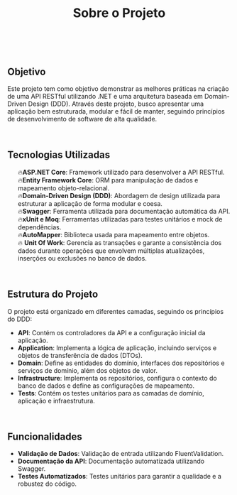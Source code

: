 <header>
    <h1>Sobre o Projeto</h1>
</header>

<br/>

<section>
    <article>
        <h2>Objetivo</h2>
        <p>Este projeto tem como objetivo demonstrar as melhores práticas na criação de uma API RESTful utilizando .NET e uma arquitetura baseada em Domain-Driven Design (DDD). Através deste projeto, busco apresentar uma aplicação bem estruturada, modular e fácil de manter, seguindo princípios de desenvolvimento de software de alta qualidade.</p>
    </article>
</section>

<br/>

<section>
    <article>
        <h2>Tecnologias Utilizadas</h2>
        <ul>
            🔥<strong>ASP.NET Core</strong>: Framework utilizado para desenvolver a API RESTful.<br>
            🔥<strong>Entity Framework Core</strong>: ORM para manipulação de dados e mapeamento objeto-relacional.<br>
            🔥<strong>Domain-Driven Design (DDD)</strong>: Abordagem de design utilizada para estruturar a aplicação de forma modular e coesa.<br>
            🔥<strong>Swagger</strong>: Ferramenta utilizada para documentação automática da API.<br>
            🔥<strong>xUnit e Moq</strong>: Ferramentas utilizadas para testes unitários e mock de dependências.<br>
            🔥<strong>AutoMapper</strong>: Biblioteca usada para mapeamento entre objetos.<br>
            🔥 <strong>Unit Of Work</strong>: Gerencia as transações e garante a consistência dos dados durante operações que envolvem múltiplas atualizações, inserções ou exclusões no banco de dados.<br>
        </ul>
    </article>
</section>



<br/>

<section>
    <article>
        <h2>Estrutura do Projeto</h2>
        <p>O projeto está organizado em diferentes camadas, seguindo os princípios do DDD:</p>
        <ul>
            <li><strong>API</strong>: Contém os controladores da API e a configuração inicial da aplicação.</li>
            <li><strong>Application</strong>: Implementa a lógica de aplicação, incluindo serviços e objetos de transferência de dados (DTOs).</li>
            <li><strong>Domain</strong>: Define as entidades do domínio, interfaces dos repositórios e serviços de domínio, além dos objetos de valor.</li>
            <li><strong>Infrastructure</strong>: Implementa os repositórios, configura o contexto do banco de dados e define as configurações de mapeamento.</li>
            <li><strong>Tests</strong>: Contém os testes unitários para as camadas de domínio, aplicação e infraestrutura.</li>
        </ul>
    </article>
</section>

<br/>

<section>
    <article>
        <h2>Funcionalidades</h2>
        <ul>
            <li><strong>Validação de Dados</strong>: Validação de entrada utilizando FluentValidation.</li>
            <li><strong>Documentação da API</strong>: Documentação automatizada utilizando Swagger.</li>
            <li><strong>Testes Automatizados</strong>: Testes unitários para garantir a qualidade e a robustez do código.</li>
        </ul>
    </article>
</section>

</body>
</html>
